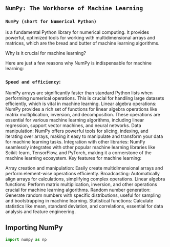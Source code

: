 ## `NumPy: The Workhorse of Machine Learning`


### `NumPy (short for Numerical Python)` 
is a fundamental Python library for numerical computing. It provides powerful, optimized tools for working with multidimensional arrays and matrices, which are the bread and butter of machine learning algorithms.

Why is it crucial for machine learning?

Here are just a few reasons why NumPy is indispensable for machine learning:

### `Speed and efficiency`:
NumPy arrays are significantly faster than standard Python lists when performing numerical operations. This is crucial for handling large datasets efficiently, which is vital in machine learning.
Linear algebra operations: NumPy provides a rich set of functions for linear algebra operations like matrix multiplication, inversion, and decomposition. These operations are essential for various machine learning algorithms, including linear regression, support vector machines, and neural networks.
Data manipulation: NumPy offers powerful tools for slicing, indexing, and iterating over arrays, making it easy to manipulate and transform your data for machine learning tasks.
Integration with other libraries: NumPy seamlessly integrates with other popular machine learning libraries like Scikit-learn, TensorFlow, and PyTorch, making it a cornerstone of the machine learning ecosystem.
Key features for machine learning:

Array creation and manipulation: Easily create multidimensional arrays and perform element-wise operations efficiently.
Broadcasting: Automatically align arrays for calculations, simplifying complex operations.
Linear algebra functions: Perform matrix multiplication, inversion, and other operations crucial for machine learning algorithms.
Random number generation: Generate random numbers with specific distributions, useful for sampling and bootstrapping in machine learning.
Statistical functions: Calculate statistics like mean, standard deviation, and correlations, essential for data analysis and feature engineering.

## Importing NumPy
```python
import numpy as np
```
